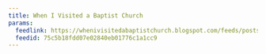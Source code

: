 ```yaml
---
title: When I Visited a Baptist Church
params:
  feedlink: https://whenivisitedabaptistchurch.blogspot.com/feeds/posts/default
  feedid: 75c5b18fdd07e02840eb01776c1a1cc9
---
```

